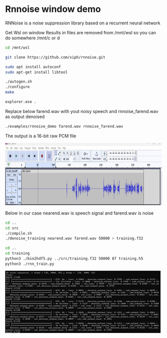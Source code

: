 # Rnnoise window demo

RNNoise is a noise suppression library based on a recurrent neural network

Get Wsl on window
Results in files are removed from /mnt/wsl so you can do somewhere /mnt/c or d
```bash
cd /mnt/wsl
```

```bash
git clone https://github.com/xiph/rnnoise.git
```

```bash
sudo apt install autoconf
sudo apt-get install libtool
```

```bash
./autogen.sh
./configure
make
```

```bash
explorer.exe .
```
Replace below  farend.wav with yout noisy speech and rnnoise_farend.wav as output denoised

```bash
./examples/rnnoise_demo farend.wav rnnoise_farend.wav
```
The output is a 16-bit raw PCM file

<img src="/img/output.png" width="1000" height="200">

Below in our case nearend.wav is speech signal and farend.wav is noise

```bash
cd ..
cd src
./compile.sh
./denoise_training nearend.wav farend.wav 50000 > training.f32
```

```bash
cd ..
cd training
python3 ./bin2hdf5.py ../src/training.f32 50000 87 training.h5
python3 ./rnn_train.py
```

<img src="/img/train.png" width="500" height="200">



